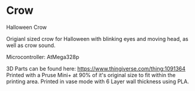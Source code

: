 # Crow
Halloween Crow

Origianl sized crow for Halloween with blinking eyes and moving head, as well as crow sound.

Microcontroller: AtMega328p

3D Parts can be found here: https://www.thingiverse.com/thing:1091364 
Printed with a Pruse Mini+ at 90% of it's original size to fit within the printing area. Printed in vase mode with 6 Layer wall thickness using PLA.
